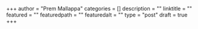 +++
author = "Prem Mallappa"
categories = []
description = ""
linktitle = ""
featured = ""
featuredpath = ""
featuredalt = ""
type = "post"
draft = true
+++
